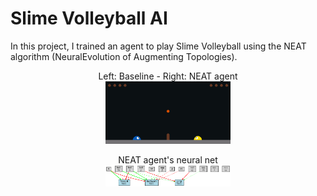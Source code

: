 # Slime Volleyball AI

In this project, I trained an agent to play Slime Volleyball using the NEAT algorithm (NeuralEvolution of Augmenting Topologies).

<p align="center">
Left: Baseline - Right: NEAT agent </br>
<img width=200 src="images/agent1_play.gif">
</p>

<p align="center">
NEAT agent's neural net </br>
<img width=200 src="images/agent1_graph.png">
</p>